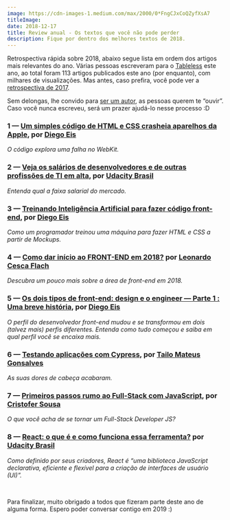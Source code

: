 ```yaml
---
image: https://cdn-images-1.medium.com/max/2000/0*FngCJxCoQZyfXsA7
titleImage: 
date: 2018-12-17
title: Review anual - Os textos que você não pode perder
description: Fique por dentro dos melhores textos de 2018.
---
```



Retrospectiva rápida sobre 2018, abaixo segue lista em ordem dos artigos mais
relevantes do ano. Várias pessoas escreveram para o
[Tableless](https://tableless.com.br/) este ano, ao total foram 113 artigos
publicados este ano (por enquanto), com milhares de visualizações. Mas antes,
caso prefira, você pode ver a [retrospectiva de
2017](https://tableless.com.br/textos-mais-acessados-2017/).

Sem delongas, lhe convido para [ser um
autor](https://tableless.com.br/seja-um-autor/), as pessoas querem te “ouvir”.
Caso você nunca escreveu, será um prazer ajudá-lo nesse processo :D

### 1 — [Um simples código de HTML e CSS crasheia aparelhos da Apple](https://tableless.com.br/ataque-css-afeta-iphones/), por [Diego Eis](https://tableless.com.br/authors/diego-eis/)

*O código explora uma falha no WebKit.*

### 2 — [Veja os salários de desenvolvedores e de outras profissões de TI em alta](https://tableless.com.br/veja-os-salarios-de-desenvolvedores-e-de-outras-profissoes-de-ti-em-alta/), por [Udacity Brasil](https://tableless.com.br/authors/udacity-brasil/)

*Entenda qual a faixa salarial do mercado.*

### 3 — [Treinando Inteligência Artificial para fazer código front-end](https://tableless.com.br/machine-learning-codigo-frontend/), por [Diego Eis](https://tableless.com.br/authors/diego-eis/)

*Como um programador treinou uma máquina para fazer HTML e CSS a partir de
Mockups.*

### 4 — [Como dar início ao FRONT-END em 2018?](https://tableless.com.br/front-end-2018/) por [Leonardo Cesca Flach](https://tableless.com.br/authors/leonardo-cesca-flach)

*Descubra um pouco mais sobre a área de front-end em 2018.*

### 5 — [Os dois tipos de front-end: design e o engineer — Parte 1 : Uma breve história](https://tableless.com.br/os-dois-tipos-de-front-end-design-e-o-engineer-parte-1-uma-breve-historia/), por [Diego Eis](https://tableless.com.br/authors/diego-eis/)

*O perfil do desenvolvedor front-end mudou e se transformou em dois (talvez
mais) perfis diferentes. Entenda como tudo começou e saiba em qual perfil você
se encaixa mais.*

### 6 — [Testando aplicações com Cypress](https://tableless.com.br/testando-aplicacoes-com-cypress/), por [Tailo Mateus Gonsalves](https://tableless.com.br/authors/tailo-mateus-gonsalves/)

*As suas dores de cabeça acabaram.*

### 7 — [Primeiros passos rumo ao Full-Stack com JavaScript](https://tableless.com.br/primeiros-passos-fullstack-javascript/), por [Cristofer Sousa](https://tableless.com.br/authors/cristofer-sousa)

*O que você acha de se tornar um Full-Stack Developer JS?*

### 8 — [React: o que é e como funciona essa ferramenta?](https://tableless.com.br/react-o-que-e-e-como-funciona-essa-ferramenta/) por [Udacity Brasil](https://tableless.com.br/authors/udacity-brasil/)

*Como definido por seus criadores, React é “uma biblioteca JavaScript
declarativa, eficiente e flexível para a criação de interfaces de usuário
(UI)”.*

<br> 

Para finalizar, muito obrigado a todos que fizeram parte deste ano de alguma
forma. Espero poder conversar contigo em 2019 :)

